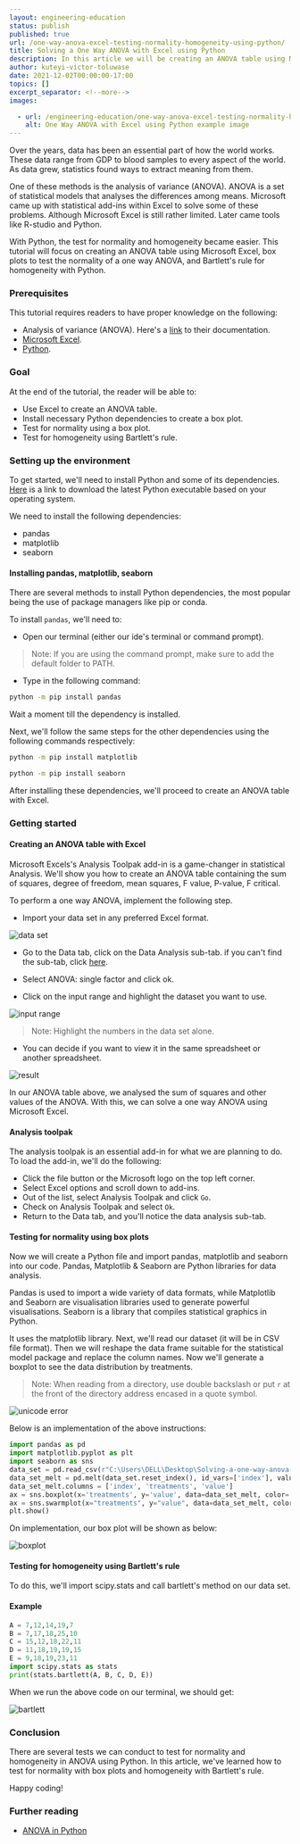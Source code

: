 ```yaml
---
layout: engineering-education
status: publish
published: true
url: /one-way-anova-excel-testing-normality-homogeneity-using-python/
title: Solving a One Way ANOVA with Excel using Python
description: In this article we will be creating an ANOVA table using Microsoft Excel, box plots to test the normality of a one way ANOVA, and Bartlett's rule for homogeneity with Python.
author: kuteyi-victor-toluwase
date: 2021-12-02T00:00:00-17:00
topics: []
excerpt_separator: <!--more-->
images:

  - url: /engineering-education/one-way-anova-excel-testing-normality-homogeneity-using-python/hero.jpg
    alt: One Way ANOVA with Excel using Python example image
---
```

Over the years, data has been an essential part of how the world works. These data range from GDP to blood samples to every aspect of the world. As data grew, statistics found ways to extract meaning from them. 
<!--more-->
One of these methods is the analysis of variance (ANOVA). ANOVA is a set of statistical models that analyses the differences among means. Microsoft came up with statistical add-ins within Excel to solve some of these problems. Although Microsoft Excel is still rather limited. Later came tools like R-studio and Python. 

With Python, the test for normality and homogeneity became easier. This tutorial will focus on creating an ANOVA table using Microsoft Excel, box plots to test the normality of a one way ANOVA, and Bartlett's rule for homogeneity with Python.

### Prerequisites
This tutorial requires readers to have proper knowledge on the following:
- Analysis of variance (ANOVA). Here's a [link]((https://www.investopedia.com/terms/a/anova.asp)) to their documentation.
- [Microsoft Excel](https://www.guru99.com/excel-tutorials.html).
- [Python](https://www.python.org/).

### Goal
At the end of the tutorial, the reader will be able to:
- Use Excel to create an ANOVA table.
- Install necessary Python dependencies to create a box plot.
- Test for normality using a box plot.
- Test for homogeneity using Bartlett's rule.

### Setting up the environment
To get started, we'll need to install Python and some of its dependencies. [Here](https://www.python.org/downloads/) is a link to download the latest Python executable based on your operating system. 

We need to install the following dependencies:
- pandas
- matplotlib
- seaborn

#### Installing pandas, matplotlib, seaborn
There are several methods to install Python dependencies, the most popular being the use of package managers like pip or conda. 

To install `pandas`, we'll need to:
- Open our terminal (either our ide's terminal or command prompt).

>Note: If you are using the command prompt, make sure to add the default folder to PATH.

- Type in the following command:
```bash
python -m pip install pandas
```
Wait a moment till the dependency is installed. 

Next, we'll follow the same steps for the other dependencies using the following commands respectively:
```bash
python -m pip install matplotlib
```

```bash
python -m pip install seaborn
```

After installing these dependencies, we'll proceed to create an ANOVA table with Excel.

### Getting started
#### Creating an ANOVA table with Excel
Microsoft Excels's Analysis Toolpak add-in is a game-changer in statistical Analysis. We'll show you how to create an ANOVA table containing the sum of squares, degree of freedom, mean squares, F value, P-value, F critical.

To perform a one way ANOVA, implement the following step.
- Import your data set in any preferred Excel format.

![data set](/engineering-education/Solving-a-one-way-anova-with-Excel-and-testing-for-normality-and-homogeneity-using-python/data-set.jpg)

- Go to the Data tab, click on the Data Analysis sub-tab. if you can't find the sub-tab, click [here](###analysis-toolpak).

- Select ANOVA: single factor and click ok.
- Click on the input range and highlight the dataset you want to use.

![input range](/engineering-education/Solving-a-one-way-anova-with-Excel-and-testing-for-normality-and-homogeneity-using-python/input-range.jpg)

>Note: Highlight the numbers in the data set alone.

- You can decide if you want to view it in the same spreadsheet or another spreadsheet.

![result](/engineering-education/Solving-a-one-way-anova-with-Excel-and-testing-for-normality-and-homogeneity-using-python/result.jpg)

In our ANOVA table above, we analysed the sum of squares and other values of the ANOVA. With this, we can solve a one way ANOVA using Microsoft Excel.

#### Analysis toolpak
The analysis toolpak is an essential add-in for what we are planning to do. To load the add-in, we'll do the following:
- Click the file button or the Microsoft logo on the top left corner.
- Select Excel options and scroll down to add-ins.
- Out of the list, select Analysis Toolpak and click `Go`.
- Check on Analysis Toolpak and select `Ok`.
- Return to the Data tab, and you'll notice the data analysis sub-tab.

#### Testing for normality using box plots
Now we will create a Python file and import pandas, matplotlib and seaborn into our code. Pandas, Matplotlib & Seaborn are Python libraries for data analysis. 

Pandas is used to import a wide variety of data formats, while Matplotlib and Seaborn are visualisation libraries used to generate powerful visualisations. Seaborn is a library that compiles statistical graphics in Python.

It uses the matplotlib library. Next, we'll read our dataset (it will be in CSV file format). Then we will reshape the data frame suitable for the statistical model package and replace the column names. Now we'll generate a boxplot to see the data distribution by treatments.

>Note: When reading from a directory, use double backslash or put `r` at the front of the directory address encased in a quote symbol.

![unicode error](/engineering-education/Solving-a-one-way-anova-with-Excel-and-testing-for-normality-and-homogeneity-using-python/unicode-error.jpg)

Below is an implementation of the above instructions:
```Python
import pandas as pd
import matplotlib.pyplot as plt
import seaborn as sns
data_set = pd.read_csv(r"C:\Users\DELL\Desktop\Solving-a-one-way-anova-with-Excel-and-testing-for-normality-and-homogeneity-using-python\assignments.csv")
data_set_melt = pd.melt(data_set.reset_index(), id_vars=['index'], value_vars=['A', 'B', 'C', 'D', 'E'])
data_set_melt.columns = ['index', 'treatments', 'value']
ax = sns.boxplot(x='treatments', y='value', data=data_set_melt, color='#99c2a2')
ax = sns.swarmplot(x="treatments", y="value", data=data_set_melt, color='#7d0013')
plt.show()
```

On implementation, our box plot will be shown as below:

![boxplot](/engineering-education/Solving-a-one-way-anova-with-Excel-and-testing-for-normality-and-homogeneity-using-python/boxplot.jpg)

#### Testing for homogeneity using Bartlett's rule
To do this, we'll import scipy.stats and call bartlett's method on our data set.

#### Example
```Python
A = 7,12,14,19,7
B = 7,17,18,25,10
C = 15,12,18,22,11
D = 11,18,19,19,15
E = 9,18,19,23,11
import scipy.stats as stats 
print(stats.bartlett(A, B, C, D, E))
```

When we run the above code on our terminal, we should get:

![bartlett](/engineering-education/Solving-a-one-way-anova-with-Excel-and-testing-for-normality-and-homogeneity-using-python/bartlett.jpg)

### Conclusion
There are several tests we can conduct to test for normality and homogeneity in ANOVA using Python. In this article, we've learned how to test for normality with box plots and homogeneity with Bartlett's rule. 

Happy coding!

### Further reading
- [ANOVA in Python](https://www.marsja.se/four-ways-to-conduct-one-way-anovas-using-python/)
